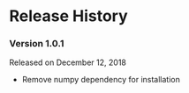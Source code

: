 Release History
===============

### Version 1.0.1 
Released on December 12, 2018
  - Remove numpy dependency for installation